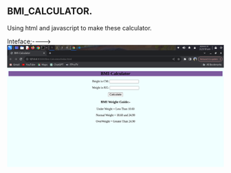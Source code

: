 ## BMI_CALCULATOR.
Using html and javascript to make these calculator.

Inteface;---->
![](bmi-calculator-img.png)
